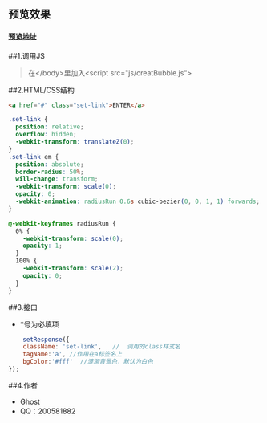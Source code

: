 ## 预览效果
#### [预览地址](http://codepen.io/ghost028/pen/EPVvqo)

##1.调用JS
> 在\</body>里加入\<script src="js/creatBubble.js"></script>

##2.HTML/CSS结构

```html
<a href="#" class="set-link">ENTER</a>
```

```css
.set-link {
  position: relative;
  overflow: hidden;
  -webkit-transform: translateZ(0);
}
.set-link em {
  position: absolute;
  border-radius: 50%;
  will-change: transform;
  -webkit-transform: scale(0);
  opacity: 0;
  -webkit-animation: radiusRun 0.6s cubic-bezier(0, 0, 1, 1) forwards;
}

@-webkit-keyframes radiusRun {
  0% {
    -webkit-transform: scale(0);
    opacity: 1;
  }
  100% {
    -webkit-transform: scale(2);
    opacity: 0;
  }
}
```

##3.接口
* *号为必填项
```javascript
    setResponse({
    className: 'set-link',   //  调用的class样式名
    tagName:'a', //作用在a标签名上
    bgColor:'#fff'  //涟漪背景色，默认为白色
});
```
##4.作者
* Ghost
* QQ：200581882
